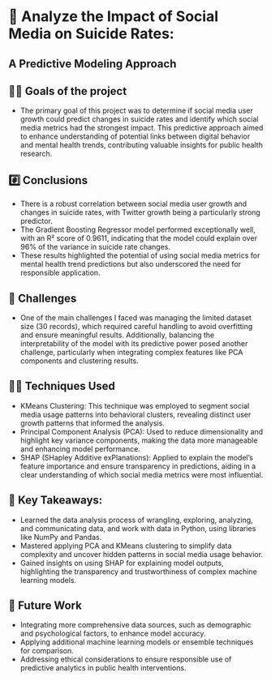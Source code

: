 # 📱 Analyze the Impact of Social Media on Suicide Rates: 
## A Predictive Modeling Approach

## 👩‍⚕️ Goals of the project
- The primary goal of this project was to determine if social media user growth could predict changes in suicide rates and identify which social media metrics had the strongest impact. This predictive approach aimed to enhance understanding of potential links between digital behavior and mental health trends, contributing valuable insights for public health research.

## #️⃣ Conclusions
- There is a robust correlation between social media user growth and changes in suicide rates, with Twitter growth being a particularly strong predictor.
- The Gradient Boosting Regressor model performed exceptionally well, with an R² score of 0.9611, indicating that the model could explain over 96% of the variance in suicide rate changes.
- These results highlighted the potential of using social media metrics for mental health trend predictions but also underscored the need for responsible application.
  
## 🧠 Challenges
- One of the main challenges I faced was managing the limited dataset size (30 records), which required careful handling to avoid overfitting and ensure meaningful results. Additionally, balancing the interpretability of the model with its predictive power posed another challenge, particularly when integrating complex features like PCA components and clustering results.

## 👩‍💻 Techniques Used
- KMeans Clustering: This technique was employed to segment social media usage patterns into behavioral clusters, revealing distinct user growth patterns that informed the analysis.
- Principal Component Analysis (PCA): Used to reduce dimensionality and highlight key variance components, making the data more manageable and enhancing model performance.
- SHAP (SHapley Additive exPlanations): Applied to explain the model’s feature importance and ensure transparency in predictions, aiding in a clear understanding of which social media metrics were most influential.

## 🔑 Key Takeaways:
- Learned the data analysis process of wrangling, exploring, analyzing, and communicating data, and work with data in Python, using libraries like NumPy and Pandas.
- Mastered applying PCA and KMeans clustering to simplify data complexity and uncover hidden patterns in social media usage behavior.
- Gained insights on using SHAP for explaining model outputs, highlighting the transparency and trustworthiness of complex machine learning models.
  
## 🔖 Future Work
- Integrating more comprehensive data sources, such as demographic and psychological factors, to enhance model accuracy.
- Applying additional machine learning models or ensemble techniques for comparison.
- Addressing ethical considerations to ensure responsible use of predictive analytics in public health interventions.



